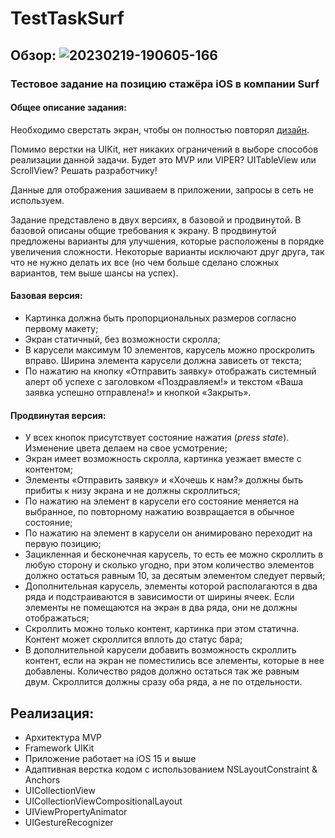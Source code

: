 # TestTaskSurf

## Обзор: ![20230219-190605-166](https://user-images.githubusercontent.com/90349622/219960362-92e34828-8e51-494a-a317-c13c58930880.gif)

### Тестовое задание на позицию стажёра iOS в компании Surf

#### Общее описание задания:
Необходимо сверстать экран, чтобы он полностью повторял [дизайн](https://www.figma.com/file/S4ucVLUHYc0vLg2p1Xnart/IOS-%D1%81%D1%82%D0%B0%D0%B6%D0%B8%D1%80%D0%BE%D0%B2%D0%BA%D0%B0?node-id=45%3A77&t=N4eUtEGJu7LxSAnC-1). 

Помимо верстки на UIKit, нет никаких ограничений в выборе способов реализации данной задачи. Будет это MVP или VIPER? UITableView или ScrollView? Решать разработчику! 

Данные для отображения зашиваем в приложении, запросы в сеть не используем.

Задание представлено в двух версиях, в базовой и продвинутой. В базовой описаны общие требования к экрану. В продвинутой предложены варианты для улучшения, которые расположены в порядке увеличения сложности. Некоторые варианты исключают друг друга, так что не нужно делать их все (но чем больше сделано сложных вариантов, тем выше шансы на успех).

#### Базовая версия:
* Картинка должна быть пропорциональных размеров согласно первому макету;
* Экран статичный, без возможности скролла;
* В карусели максимум 10 элементов, карусель можно проскролить вправо. Ширина элемента карусели должна зависеть от текста;
* По нажатию на кнопку «Отправить заявку» отображать системный алерт об успехе с заголовком «Поздравляем!» и текстом «Ваша заявка успешно отправлена!» и кнопкой «Закрыть».

#### Продвинутая версия:
* У всех кнопок присутствует состояние нажатия (*press state*). Изменение цвета делаем на свое усмотрение;
* Экран имеет возможность скролла, картинка уезжает вместе с контентом;
* Элементы «Отправить заявку» и «Хочешь к нам?» должны быть прибиты к низу экрана и не должны скроллиться;
* По нажатию на элемент в карусели его состояние меняется на выбранное, по повторному нажатию возвращается в обычное состояние;
* По нажатию на элемент в карусели он анимировано переходит на первую позицию;
* Зацикленная и бесконечная карусель, то есть ее можно скроллить в любую сторону и сколько угодно, при этом количество элементов должно остаться равным 10, за десятым элементом следует первый;
* Дополнительная карусель, элементы которой располагаются в два ряда и подстраиваются в зависимости от ширины ячеек. Если элементы не помещаются на экран в два ряда, они не должны отображаться;
* Скроллить можно только контент, картинка при этом статична. Контент может скроллится вплоть до статус бара;
* В дополнительной карусели добавить возможность скроллить контент, если на экран не поместились все элементы, которые в нее добавлены. Количество рядов должно остаться так же равным двум. Скроллится должны сразу оба ряда, а не по отдельности.

## Реализация:
* Архитектура MVP
* Framework UIKit
* Приложение работает на iOS 15 и выше
* Адаптивная верстка кодом с использованием NSLayoutConstraint & Anchors
* UICollectionView
* UICollectionViewCompositionalLayout
* UIViewPropertyAnimator
* UIGestureRecognizer
